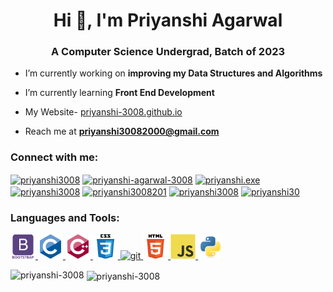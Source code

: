 <h1 align="center">Hi 👋, I'm Priyanshi Agarwal</h1>
<h3 align="center">A Computer Science Undergrad, Batch of 2023</h3>

- I’m currently working on **improving my Data Structures and Algorithms**

- I’m currently learning **Front End Development**

- My Website- [priyanshi-3008.github.io](https://priyanshi-3008.github.io/)

- Reach me at **priyanshi30082000@gmail.com**

<h3 align="left">Connect with me:</h3>
<p align="left">
<a href="https://twitter.com/priyanshi3008" target="blank"><img align="center" src="https://raw.githubusercontent.com/rahuldkjain/github-profile-readme-generator/master/src/images/icons/Social/twitter.svg" alt="priyanshi3008" height="30" width="40" /></a>
<a href="https://linkedin.com/in/priyanshi-agarwal-3008" target="blank"><img align="center" src="https://raw.githubusercontent.com/rahuldkjain/github-profile-readme-generator/master/src/images/icons/Social/linked-in-alt.svg" alt="priyanshi-agarwal-3008" height="30" width="40" /></a>
<a href="https://instagram.com/priyanshi.exe" target="blank"><img align="center" src="https://raw.githubusercontent.com/rahuldkjain/github-profile-readme-generator/master/src/images/icons/Social/instagram.svg" alt="priyanshi.exe" height="30" width="40" /></a>
<a href="https://www.codechef.com/users/priyanshi3008" target="blank"><img align="center" src="https://cdn.jsdelivr.net/npm/simple-icons@3.1.0/icons/codechef.svg" alt="priyanshi3008" height="30" width="40" /></a>
<a href="https://www.hackerrank.com/priyanshi3008201" target="blank"><img align="center" src="https://raw.githubusercontent.com/rahuldkjain/github-profile-readme-generator/master/src/images/icons/Social/hackerrank.svg" alt="priyanshi3008201" height="30" width="40" /></a>
<a href="https://codeforces.com/profile/priyanshi3008" target="blank"><img align="center" src="https://cdn.jsdelivr.net/npm/simple-icons@3.0.1/icons/codeforces.svg" alt="priyanshi3008" height="30" width="40" /></a>
<a href="https://www.leetcode.com/priyanshi30" target="blank"><img align="center" src="https://raw.githubusercontent.com/rahuldkjain/github-profile-readme-generator/master/src/images/icons/Social/leet-code.svg" alt="priyanshi30" height="30" width="40" /></a>
</p>

<h3 align="left">Languages and Tools:</h3>
<p align="left"> <a href="https://getbootstrap.com" target="_blank"> <img src="https://raw.githubusercontent.com/devicons/devicon/master/icons/bootstrap/bootstrap-plain-wordmark.svg" alt="bootstrap" width="40" height="40"/> </a> <a href="https://www.cprogramming.com/" target="_blank"> <img src="https://raw.githubusercontent.com/devicons/devicon/master/icons/c/c-original.svg" alt="c" width="40" height="40"/> </a> <a href="https://www.w3schools.com/cpp/" target="_blank"> <img src="https://raw.githubusercontent.com/devicons/devicon/master/icons/cplusplus/cplusplus-original.svg" alt="cplusplus" width="40" height="40"/> </a> <a href="https://www.w3schools.com/css/" target="_blank"> <img src="https://raw.githubusercontent.com/devicons/devicon/master/icons/css3/css3-original-wordmark.svg" alt="css3" width="40" height="40"/> </a> <a href="https://git-scm.com/" target="_blank"> <img src="https://www.vectorlogo.zone/logos/git-scm/git-scm-icon.svg" alt="git" width="40" height="40"/> </a> <a href="https://www.w3.org/html/" target="_blank"> <img src="https://raw.githubusercontent.com/devicons/devicon/master/icons/html5/html5-original-wordmark.svg" alt="html5" width="40" height="40"/> </a> <a href="https://developer.mozilla.org/en-US/docs/Web/JavaScript" target="_blank"> <img src="https://raw.githubusercontent.com/devicons/devicon/master/icons/javascript/javascript-original.svg" alt="javascript" width="40" height="40"/> </a> <a href="https://www.python.org" target="_blank"> <img src="https://raw.githubusercontent.com/devicons/devicon/master/icons/python/python-original.svg" alt="python" width="40" height="40"/> </a> </p>

<p><img align="left" src="https://github-readme-stats.vercel.app/api/top-langs?username=priyanshi-3008&show_icons=true&locale=en&layout=compact" alt="priyanshi-3008" /></p>

<p>&nbsp;<img align="center" src="https://github-readme-stats.vercel.app/api?username=priyanshi-3008&show_icons=true&locale=en" alt="priyanshi-3008" /></p>


<!--
**priyanshi-3008/priyanshi-3008** is a ✨ _special_ ✨ repository because its `README.md` (this file) appears on your GitHub profile.

Here are some ideas to get you started:

- 🔭 I’m currently working on ...
- 🌱 I’m currently learning ...
- 👯 I’m looking to collaborate on ...
- 🤔 I’m looking for help with ...
- 💬 Ask me about ...
- 📫 How to reach me: ...
- 😄 Pronouns: ...
- ⚡ Fun fact: ...
-->

